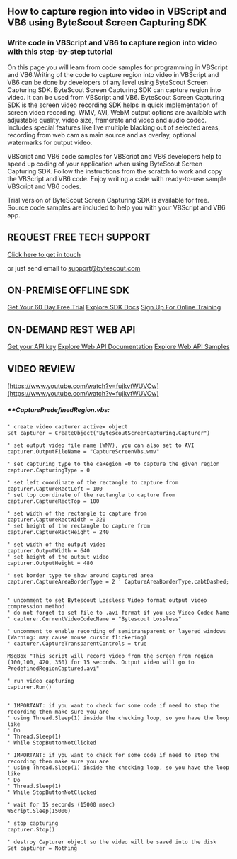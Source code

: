 ## How to capture region into video in VBScript and VB6 using ByteScout Screen Capturing SDK

### Write code in VBScript and VB6 to capture region into video with this step-by-step tutorial

On this page you will learn from code samples for programming in VBScript and VB6.Writing of the code to capture region into video in VBScript and VB6 can be done by developers of any level using ByteScout Screen Capturing SDK. ByteScout Screen Capturing SDK can capture region into video. It can be used from VBScript and VB6. ByteScout Screen Capturing SDK is the screen video recording SDK helps in quick implementation of screen video recording. WMV, AVI, WebM output options are available with adjustable quality, video size, framerate and video and audio codec. Includes special features like live multiple blacking out of selected areas, recording from web cam as main source and as overlay, optional watermarks for output video.

VBScript and VB6 code samples for VBScript and VB6 developers help to speed up coding of your application when using ByteScout Screen Capturing SDK. Follow the instructions from the scratch to work and copy the VBScript and VB6 code. Enjoy writing a code with ready-to-use sample VBScript and VB6 codes.

Trial version of ByteScout Screen Capturing SDK is available for free. Source code samples are included to help you with your VBScript and VB6 app.

## REQUEST FREE TECH SUPPORT

[Click here to get in touch](https://bytescout.zendesk.com/hc/en-us/requests/new?subject=ByteScout%20Screen%20Capturing%20SDK%20Question)

or just send email to [support@bytescout.com](mailto:support@bytescout.com?subject=ByteScout%20Screen%20Capturing%20SDK%20Question) 

## ON-PREMISE OFFLINE SDK 

[Get Your 60 Day Free Trial](https://bytescout.com/download/web-installer?utm_source=github-readme)
[Explore SDK Docs](https://bytescout.com/documentation/index.html?utm_source=github-readme)
[Sign Up For Online Training](https://academy.bytescout.com/)


## ON-DEMAND REST WEB API

[Get your API key](https://pdf.co/documentation/api?utm_source=github-readme)
[Explore Web API Documentation](https://pdf.co/documentation/api?utm_source=github-readme)
[Explore Web API Samples](https://github.com/bytescout/ByteScout-SDK-SourceCode/tree/master/PDF.co%20Web%20API)

## VIDEO REVIEW

[https://www.youtube.com/watch?v=fujkvtWUVCw](https://www.youtube.com/watch?v=fujkvtWUVCw)




<!-- code block begin -->

##### ****CapturePredefinedRegion.vbs:**
    
```
' create video capturer activex object
Set capturer = CreateObject("BytescoutScreenCapturing.Capturer")

' set output video file name (WMV), you can also set to AVI 
capturer.OutputFileName = "CaptureScreenVbs.wmv" 

' set capturing type to the caRegion =0 to capture the given region
capturer.CapturingType = 0

' set left coordinate of the rectangle to capture from
capturer.CaptureRectLeft = 100
' set top coordinate of the rectangle to capture from
capturer.CaptureRectTop = 100

' set width of the rectangle to capture from
capturer.CaptureRectWidth = 320
' set height of the rectangle to capture from
capturer.CaptureRectHeight = 240

' set width of the output video
capturer.OutputWidth = 640
' set height of the output video
capturer.OutputHeight = 480

' set border type to show around captured area
capturer.CaptureAreaBorderType = 2 ' CaptureAreaBorderType.cabtDashed;


' uncomment to set Bytescout Lossless Video format output video compression method
' do not forget to set file to .avi format if you use Video Codec Name
' capturer.CurrentVideoCodecName = "Bytescout Lossless"

' uncomment to enable recording of semitransparent or layered windows (Warning: may cause mouse cursor flickering)
' capturer.CaptureTransparentControls = true

MsgBox "This script will record video from the screen from region (100,100, 420, 350) for 15 seconds. Output video will go to PredefinedRegionCaptured.avi"

' run video capturing 
capturer.Run()


' IMPORTANT: if you want to check for some code if need to stop the recording then make sure you are 
' using Thread.Sleep(1) inside the checking loop, so you have the loop like
' Do 
' Thread.Sleep(1) 
' While StopButtonNotClicked

' IMPORTANT: if you want to check for some code if need to stop the recording then make sure you are 
' using Thread.Sleep(1) inside the checking loop, so you have the loop like
' Do 
' Thread.Sleep(1) 
' While StopButtonNotClicked

' wait for 15 seconds (15000 msec)
WScript.Sleep(15000)

' stop capturing
capturer.Stop()

' destroy Capturer object so the video will be saved into the disk
Set capturer = Nothing

```

<!-- code block end -->